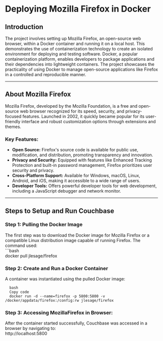 # Deploying Mozilla Firefox in Docker  

## Introduction  
The project involves setting up Mozilla Firefox, an open-source web browser, within a Docker container and running it on a local host. This demonstrates the use of containerization technology to create an isolated environment for deploying and testing software. Docker, a popular containerization platform, enables developers to package applications and their dependencies into lightweight containers. The project showcases the practicality of using Docker to manage open-source applications like Firefox in a controlled and reproducible manner.  

---

## About Mozilla Firefox  
Mozilla Firefox, developed by the Mozilla Foundation, is a free and open-source web browser recognized for its speed, security, and privacy-focused features. Launched in 2002, it quickly became popular for its user-friendly interface and robust customization options through extensions and themes.  

### Key Features:  
- **Open Source:** Firefox's source code is available for public use, modification, and distribution, promoting transparency and innovation.  
- **Privacy and Security:** Equipped with features like Enhanced Tracking Protection and built-in password management, Firefox prioritizes user security and privacy.  
- **Cross-Platform Support:** Available for Windows, macOS, Linux, Android, and iOS, making it accessible to a wide range of users.  
- **Developer Tools:** Offers powerful developer tools for web development, including a JavaScript debugger and network monitor.  

---

## Steps to Setup and Run Couchbase 

### Step 1: Pulling the Docker Image  
The first step was to download the Docker image for Mozilla Firefox or a compatible Linux distribution image capable of running Firefox. The command used:  
    ```bash  
    docker pull jlesage/firefox 


### Step 2: Create and Run a Docker Container 
A container was instantiated using the pulled Docker image:

      bash
      Copy code
      docker run -d --name=firefox -p 5800:5800 -v /docker/appdata/firefox:/config:rw jlesage/firefox  

 ### Step 3: Accessing MozillaFirefox in Browser:
 After the container started successfully, Couchbase was accessed in a browser by navigating to:     
      http://localhost:5800  
